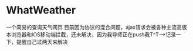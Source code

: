 # WhatWeather
一个简易的查询天气网页
目前因为协议的混合问题，ajax请求会被各种主流高版本浏览器和iOS移动端拦截，还未解决，因为我导师正在push我T^T-->记录一下，提醒自己过两天来解决
